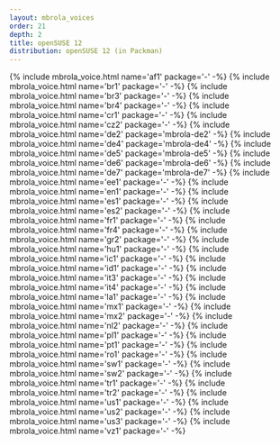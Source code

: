 ```yaml
---
layout: mbrola_voices
order: 21
depth: 2
title: openSUSE 12
distribution: openSUSE 12 (in Packman)
---
```

<tbody>
{% include mbrola_voice.html name='af1' package='-'          -%}
{% include mbrola_voice.html name='br1' package='-'          -%}
{% include mbrola_voice.html name='br3' package='-'          -%}
{% include mbrola_voice.html name='br4' package='-'          -%}
{% include mbrola_voice.html name='cr1' package='-'          -%}
{% include mbrola_voice.html name='cz2' package='-'          -%}
{% include mbrola_voice.html name='de2' package='mbrola-de2' -%}
{% include mbrola_voice.html name='de4' package='mbrola-de4' -%}
{% include mbrola_voice.html name='de5' package='mbrola-de5' -%}
{% include mbrola_voice.html name='de6' package='mbrola-de6' -%}
{% include mbrola_voice.html name='de7' package='mbrola-de7' -%}
{% include mbrola_voice.html name='ee1' package='-'          -%}
{% include mbrola_voice.html name='en1' package='-'          -%}
{% include mbrola_voice.html name='es1' package='-'          -%}
{% include mbrola_voice.html name='es2' package='-'          -%}
{% include mbrola_voice.html name='fr1' package='-'          -%}
{% include mbrola_voice.html name='fr4' package='-'          -%}
{% include mbrola_voice.html name='gr2' package='-'          -%}
{% include mbrola_voice.html name='hu1' package='-'          -%}
{% include mbrola_voice.html name='ic1' package='-'          -%}
{% include mbrola_voice.html name='id1' package='-'          -%}
{% include mbrola_voice.html name='it3' package='-'          -%}
{% include mbrola_voice.html name='it4' package='-'          -%}
{% include mbrola_voice.html name='la1' package='-'          -%}
{% include mbrola_voice.html name='mx1' package='-'          -%}
{% include mbrola_voice.html name='mx2' package='-'          -%}
{% include mbrola_voice.html name='nl2' package='-'          -%}
{% include mbrola_voice.html name='pl1' package='-'          -%}
{% include mbrola_voice.html name='pt1' package='-'          -%}
{% include mbrola_voice.html name='ro1' package='-'          -%}
{% include mbrola_voice.html name='sw1' package='-'          -%}
{% include mbrola_voice.html name='sw2' package='-'          -%}
{% include mbrola_voice.html name='tr1' package='-'          -%}
{% include mbrola_voice.html name='tr2' package='-'          -%}
{% include mbrola_voice.html name='us1' package='-'          -%}
{% include mbrola_voice.html name='us2' package='-'          -%}
{% include mbrola_voice.html name='us3' package='-'          -%}
{% include mbrola_voice.html name='vz1' package='-'          -%}
</tbody>